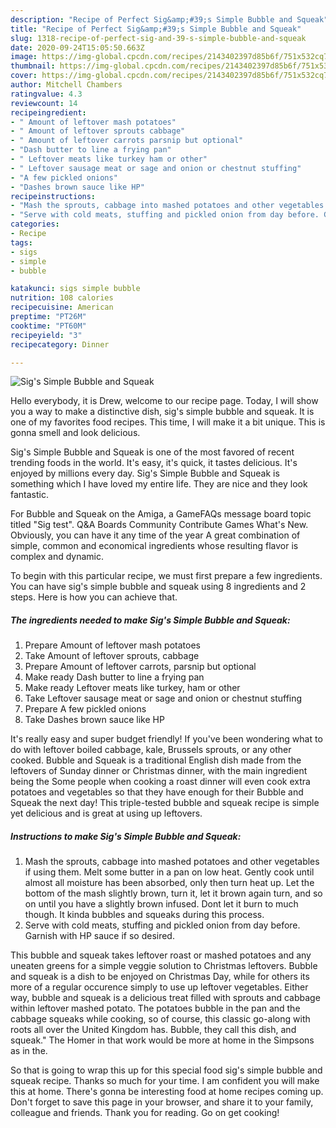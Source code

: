 ```yaml
---
description: "Recipe of Perfect Sig&amp;#39;s Simple Bubble and Squeak"
title: "Recipe of Perfect Sig&amp;#39;s Simple Bubble and Squeak"
slug: 1318-recipe-of-perfect-sig-and-39-s-simple-bubble-and-squeak
date: 2020-09-24T15:05:50.663Z
image: https://img-global.cpcdn.com/recipes/2143402397d85b6f/751x532cq70/sigs-simple-bubble-and-squeak-recipe-main-photo.jpg
thumbnail: https://img-global.cpcdn.com/recipes/2143402397d85b6f/751x532cq70/sigs-simple-bubble-and-squeak-recipe-main-photo.jpg
cover: https://img-global.cpcdn.com/recipes/2143402397d85b6f/751x532cq70/sigs-simple-bubble-and-squeak-recipe-main-photo.jpg
author: Mitchell Chambers
ratingvalue: 4.3
reviewcount: 14
recipeingredient:
- " Amount of leftover mash potatoes"
- " Amount of leftover sprouts cabbage"
- " Amount of leftover carrots parsnip but optional"
- "Dash butter to line a frying pan"
- " Leftover meats like turkey ham or other"
- " Leftover sausage meat or sage and onion or chestnut stuffing"
- "A few pickled onions"
- "Dashes brown sauce like HP"
recipeinstructions:
- "Mash the sprouts, cabbage into mashed potatoes and other vegetables if using them. Melt some butter in a pan on low heat. Gently cook until almost all moisture has been absorbed, only then turn heat up. Let the bottom of the mash slightly brown, turn it, let it brown again turn, and so on until you have a slightly brown infused. Dont let it burn to much though. It kinda bubbles and squeaks during this process."
- "Serve with cold meats, stuffing and pickled onion from day before. Garnish with HP sauce if so desired."
categories:
- Recipe
tags:
- sigs
- simple
- bubble

katakunci: sigs simple bubble 
nutrition: 108 calories
recipecuisine: American
preptime: "PT26M"
cooktime: "PT60M"
recipeyield: "3"
recipecategory: Dinner

---
```



![Sig&#39;s Simple Bubble and Squeak](https://img-global.cpcdn.com/recipes/2143402397d85b6f/751x532cq70/sigs-simple-bubble-and-squeak-recipe-main-photo.jpg)

Hello everybody, it is Drew, welcome to our recipe page. Today, I will show you a way to make a distinctive dish, sig&#39;s simple bubble and squeak. It is one of my favorites food recipes. This time, I will make it a bit unique. This is gonna smell and look delicious.

Sig&#39;s Simple Bubble and Squeak is one of the most favored of recent trending foods in the world. It's easy, it's quick, it tastes delicious. It's enjoyed by millions every day. Sig&#39;s Simple Bubble and Squeak is something which I have loved my entire life. They are nice and they look fantastic.

For Bubble and Squeak on the Amiga, a GameFAQs message board topic titled &#34;Sig test&#34;. Q&amp;A Boards Community Contribute Games What&#39;s New. Obviously, you can have it any time of the year A great combination of simple, common and economical ingredients whose resulting flavor is complex and dynamic.


To begin with this particular recipe, we must first prepare a few ingredients. You can have sig&#39;s simple bubble and squeak using 8 ingredients and 2 steps. Here is how you can achieve that.

<!--inarticleads1-->

##### The ingredients needed to make Sig&#39;s Simple Bubble and Squeak:

1. Prepare  Amount of leftover mash potatoes
1. Take  Amount of leftover sprouts, cabbage
1. Prepare  Amount of leftover carrots, parsnip but optional
1. Make ready Dash butter to line a frying pan
1. Make ready  Leftover meats like turkey, ham or other
1. Take  Leftover sausage meat or sage and onion or chestnut stuffing
1. Prepare A few pickled onions
1. Take Dashes brown sauce like HP


It&#39;s really easy and super budget friendly! If you&#39;ve been wondering what to do with leftover boiled cabbage, kale, Brussels sprouts, or any other cooked. Bubble and Squeak is a traditional English dish made from the leftovers of Sunday dinner or Christmas dinner, with the main ingredient being the Some people when cooking a roast dinner will even cook extra potatoes and vegetables so that they have enough for their Bubble and Squeak the next day! This triple-tested bubble and squeak recipe is simple yet delicious and is great at using up leftovers. 

<!--inarticleads2-->

##### Instructions to make Sig&#39;s Simple Bubble and Squeak:

1. Mash the sprouts, cabbage into mashed potatoes and other vegetables if using them. Melt some butter in a pan on low heat. Gently cook until almost all moisture has been absorbed, only then turn heat up. Let the bottom of the mash slightly brown, turn it, let it brown again turn, and so on until you have a slightly brown infused. Dont let it burn to much though. It kinda bubbles and squeaks during this process.
1. Serve with cold meats, stuffing and pickled onion from day before. Garnish with HP sauce if so desired.


This bubble and squeak takes leftover roast or mashed potatoes and any uneaten greens for a simple veggie solution to Christmas leftovers. Bubble and squeak is a dish to be enjoyed on Christmas Day, while for others its more of a regular occurence simply to use up leftover vegetables. Either way, bubble and squeak is a delicious treat filled with sprouts and cabbage within leftover mashed potato. The potatoes bubble in the pan and the cabbage squeaks while cooking, so of course, this classic go-along with roots all over the United Kingdom has. Bubble, they call this dish, and squeak.&#34; The Homer in that work would be more at home in the Simpsons as in the. 

So that is going to wrap this up for this special food sig&#39;s simple bubble and squeak recipe. Thanks so much for your time. I am confident you will make this at home. There's gonna be interesting food at home recipes coming up. Don't forget to save this page in your browser, and share it to your family, colleague and friends. Thank you for reading. Go on get cooking!
